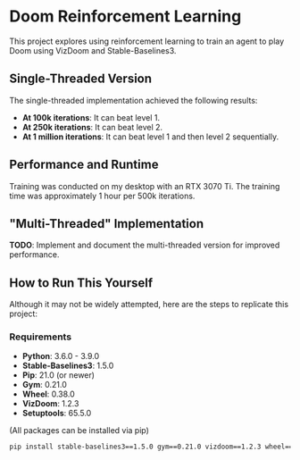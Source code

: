 # Doom Reinforcement Learning

This project explores using reinforcement learning to train an agent to play Doom using VizDoom and Stable-Baselines3.

## Single-Threaded Version

The single-threaded implementation achieved the following results:

- **At 100k iterations**: It can beat level 1.
- **At 250k iterations**: It can beat level 2.
- **At 1 million iterations**: It can beat level 1 and then level 2 sequentially.

## Performance and Runtime

Training was conducted on my desktop with an RTX 3070 Ti. The training time was approximately 1 hour per 500k iterations.

## "Multi-Threaded" Implementation

**TODO**: Implement and document the multi-threaded version for improved performance.

## How to Run This Yourself

Although it may not be widely attempted, here are the steps to replicate this project:

### Requirements

- **Python**: 3.6.0 - 3.9.0
- **Stable-Baselines3**: 1.5.0
- **Pip**: 21.0 (or newer)
- **Gym**: 0.21.0
- **Wheel**: 0.38.0
- **VizDoom**: 1.2.3
- **Setuptools**: 65.5.0

(All packages can be installed via pip)

```bash
pip install stable-baselines3==1.5.0 gym==0.21.0 vizdoom==1.2.3 wheel==0.38.0 setuptools==65.5.0
```
